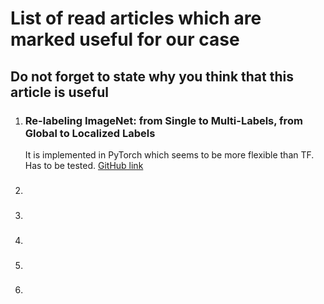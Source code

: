 # List of read articles which are marked useful for our case

## Do not forget to state why you think that this article is useful

1) ### Re-labeling ImageNet: from Single to Multi-Labels, from Global to Localized Labels
    It is implemented in PyTorch which seems to be more flexible than TF. Has to be tested. 
    [GitHub link](https://github.com/naver-ai/relabel_imagenet)
    
2) ### 

3) ### 

4) ### 

5) ### 

6) ### 
